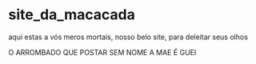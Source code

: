 # site_da_macacada
aqui estas a vós meros mortais, nosso belo site, para deleitar seus olhos

  O ARROMBADO QUE POSTAR SEM NOME  A MAE É GUEI

